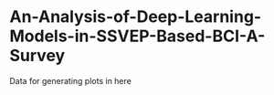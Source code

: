 # An-Analysis-of-Deep-Learning-Models-in-SSVEP-Based-BCI-A-Survey
Data for generating plots in here

